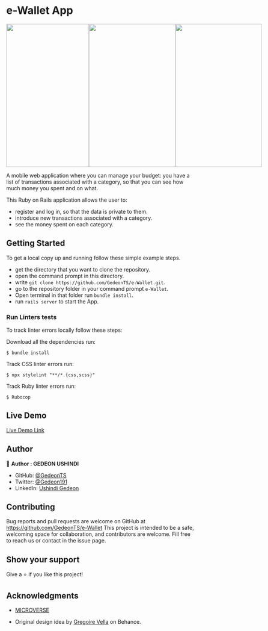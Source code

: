 # e-Wallet App

<div style="display:flex">
<img src="https://user-images.githubusercontent.com/97834160/189349051-c0d0a462-1e20-4b6d-9677-c9db9aea27c4.png" width="220" height="380">
<img src="https://user-images.githubusercontent.com/97834160/189348100-e2bd97dd-f38f-41f4-a3ec-ac4fb3be8b9b.png" width="230" height="380">
<img src="https://user-images.githubusercontent.com/97834160/189348482-8fe3b7b9-b540-4bde-a911-e210c54399be.png" width="230" height="380">



</div>

A mobile web application where you can manage your budget: you have a list of transactions associated with a category, so that you can see how much money you spent and on what.

This Ruby on Rails application allows the user to:

- register and log in, so that the data is private to them.
- introduce new transactions associated with a category.
- see the money spent on each category.

## Getting Started

To get a local copy up and running follow these simple example steps.

- get the directory that you want to clone the repository.
- open the command prompt in this directory.
- write `git clone https://github.com/GedeonTS/e-Wallet.git`.
- go to the repository folder in your command prompt `e-Wallet`.
- Open terminal in that folder run `bundle install`.
- run `rails server` to start the App.

### Run Linters tests
To track linter errors locally follow these steps:  

Download all the dependencies run:
```
$ bundle install
```

Track CSS linter errors run:
```
$ npx stylelint "**/*.{css,scss}"
```
Track Ruby linter errors run:
```
$ Rubocop
```

## Live Demo

[Live Demo Link](https://ewallet-gedeonts.herokuapp.com/)

## Author

👤 **Author : GEDEON USHINDI**

- GitHub: [@GedeonTS](https://github.com/GedeonTS)
- Twitter: [@Gedeon191](https://twitter.com/Gedeon191)
- LinkedIn: [Ushindi Gedeon](https://linkedin.com/in/ushindi-gedeon)


## Contributing

Bug reports and pull requests are welcome on GitHub at https://github.com/GedeonTS/e-Wallet 
This project is intended to be a safe, welcoming space for collaboration, and contributors are welcome.
Fill free to reach us or contact in the issue page.

## Show your support

Give a ⭐️ if you like this project!


## Acknowledgments

- [MICROVERSE](https://microverse.org)

- Original design idea by [Gregoire Vella](https://www.behance.net/gregoirevella) on Behance.

